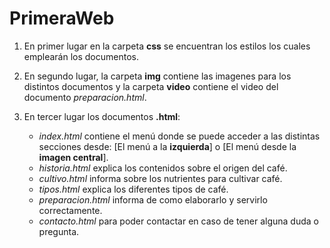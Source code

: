 # PrimeraWeb

1. En primer lugar en la carpeta **css** se encuentran los estilos los cuales emplearán los documentos.
 
2. En segundo lugar, la carpeta **img** contiene las imagenes para los distintos documentos y la carpeta **video** contiene el video del documento *preparacion.html*.

3. En tercer lugar los documentos **.html**:
   - *index.html* contiene el menú donde se puede acceder a las distintas secciones desde: [El menú a la **izquierda**] o [El menú desde la **imagen central**].
   - *historia.html* explica los contenidos sobre el origen del café.
   - *cultivo.html* informa sobre los nutrientes para cultivar café.
   - *tipos.html* explica los diferentes tipos de café.
   - *preparacion.html* informa de como elaborarlo y servirlo correctamente.
   - *contacto.html* para poder contactar en caso de tener alguna duda o pregunta.
